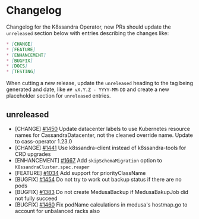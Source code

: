 # Changelog

Changelog for the K8ssandra Operator, new PRs should update the `unreleased` section below with entries describing the changes like:

```markdown
* [CHANGE]
* [FEATURE]
* [ENHANCEMENT]
* [BUGFIX]
* [DOCS]
* [TESTING]
```

When cutting a new release, update the `unreleased` heading to the tag being generated and date, like `## vX.Y.Z - YYYY-MM-DD` and create a new placeholder section for  `unreleased` entries.

## unreleased

* [CHANGE] [#1450](https://github.com/k8ssandra/k8ssandra-operator/issues/1450) Update datacenter labels to use Kubernetes resource names for CassandraDatacenter, not the cleaned override name. Update to cass-operator 1.23.0
* [CHANGE] [#1441](https://github.com/k8ssandra/k8ssandra-operator/issues/1441) Use k8ssandra-client instead of k8ssandra-tools for CRD upgrades
* [ENHANCEMENT] [#1667](https://github.com/k8ssahttps://github.com/k8ssandra/k8ssandra/issues/1667) Add `skipSchemaMigration` option to `K8ssandraCluster.spec.reaper`
* [FEATURE] [#1034](https://github.com/k8ssandra/k8ssandra-operator/issues/1034) Add support for priorityClassName
* [BUGFIX] [#1454](https://github.com/k8ssandra/k8ssandra-operator/issues/1454) Do not try to work out backup status if there are no pods
* [BUGFIX] [#1383](https://github.com/k8ssandra/k8ssandra-operator/issues/1383) Do not create MedusaBackup if MedusaBakupJob did not fully succeed
* [BUGFIX] [#1460](https://github.com/k8ssandra/k8ssandra-operator/issues/1460) Fix podName calculations in medusa's hostmap.go to account for unbalanced racks also

